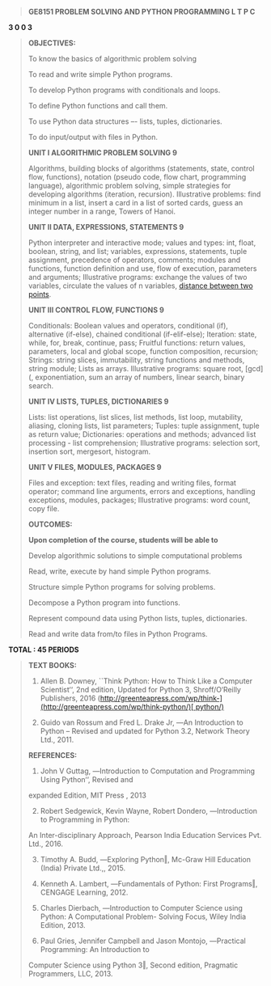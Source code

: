 > **GE8151 PROBLEM SOLVING AND PYTHON PROGRAMMING L T P C**

**3 0 0 3**

> **OBJECTIVES:**
>
> To know the basics of algorithmic problem solving
>
> To read and write simple Python programs.
>
> To develop Python programs with conditionals and loops.
>
> To define Python functions and call them.
>
> To use Python data structures –- lists, tuples, dictionaries.
>
> To do input/output with files in Python.
>
> **UNIT I ALGORITHMIC PROBLEM SOLVING 9**
>
> Algorithms, building blocks of algorithms (statements, state, control
> flow, functions), notation (pseudo code, flow chart, programming
> language), algorithmic problem solving, simple strategies for
> developing algorithms (iteration, recursion). Illustrative problems:
> find minimum in a list, insert a card in a list of sorted cards, guess
> an integer number in a range, Towers of Hanoi.
>
> **UNIT II DATA, EXPRESSIONS, STATEMENTS 9**
>
> Python interpreter and interactive mode; values and types: int, float,
> boolean, string, and list; variables, expressions, statements, tuple
> assignment, precedence of operators, comments; modules and functions,
> function definition and use, flow of execution, parameters and
> arguments; Illustrative programs: exchange the values of two
> variables, circulate the values of n variables, [distance between two
> points](http://j.mp/twoPoints).
>
> **UNIT III CONTROL FLOW, FUNCTIONS 9**
>
> Conditionals: Boolean values and operators, conditional (if),
> alternative (if-else), chained conditional (if-elif-else); Iteration:
> state, while, for, break, continue, pass; Fruitful functions: return
> values, parameters, local and global scope, function composition,
> recursion; Strings: string slices, immutability, string functions and
> methods, string module; Lists as arrays. Illustrative programs: square
> root, [gcd](, exponentiation, sum an array of numbers, linear search,
> binary search.
>
> **UNIT IV LISTS, TUPLES, DICTIONARIES 9**
>
> Lists: list operations, list slices, list methods, list loop,
> mutability, aliasing, cloning lists, list parameters; Tuples: tuple
> assignment, tuple as return value; Dictionaries: operations and
> methods; advanced list processing - list comprehension; Illustrative
> programs: selection sort, insertion sort, mergesort, histogram.
>
> **UNIT V FILES, MODULES, PACKAGES 9**
>
> Files and exception: text files, reading and writing files, format
> operator; command line arguments, errors and exceptions, handling
> exceptions, modules, packages; Illustrative programs: word count, copy
> file.
>
> **OUTCOMES:**
>
> **Upon completion of the course, students will be able to**
>
> Develop algorithmic solutions to simple computational problems
>
> Read, write, execute by hand simple Python programs.
>
> Structure simple Python programs for solving problems.
>
> Decompose a Python program into functions.
>
> Represent compound data using Python lists, tuples, dictionaries.
>
> Read and write data from/to files in Python Programs.

**TOTAL : 45 PERIODS**

> **TEXT BOOKS:**
>
> 1. Allen B. Downey, \`\`Think Python: How to Think Like a Computer
> Scientist‘‘, 2nd edition, Updated for Python 3, Shroff/O‘Reilly
> Publishers, 2016
> ([http://greenteapress.com/wp/think-](http://greenteapress.com/wp/think-python/)[
> python/)](http://greenteapress.com/wp/think-python/)
>
> 2. Guido van Rossum and Fred L. Drake Jr, ―An Introduction to Python –
> Revised and updated for Python 3.2, Network Theory Ltd., 2011.
>
> **REFERENCES:**
>
> 1. John V Guttag, ―Introduction to Computation and Programming Using
> Python‘‘, Revised and
>
> expanded Edition, MIT Press , 2013
>
> 2. Robert Sedgewick, Kevin Wayne, Robert Dondero, ―Introduction to
> Programming in Python:
>
> An Inter-disciplinary Approach, Pearson India Education Services Pvt.
> Ltd., 2016.
>
> 3. Timothy A. Budd, ―Exploring Python‖, Mc-Graw Hill Education (India)
> Private Ltd.,, 2015.
>
> 4. Kenneth A. Lambert, ―Fundamentals of Python: First Programs‖,
> CENGAGE Learning, 2012.
>
> 5. Charles Dierbach, ―Introduction to Computer Science using Python: A
> Computational Problem- Solving Focus, Wiley India Edition, 2013.
>
> 6. Paul Gries, Jennifer Campbell and Jason Montojo, ―Practical
> Programming: An Introduction to
>
> Computer Science using Python 3‖, Second edition, Pragmatic
> Programmers, LLC, 2013.

